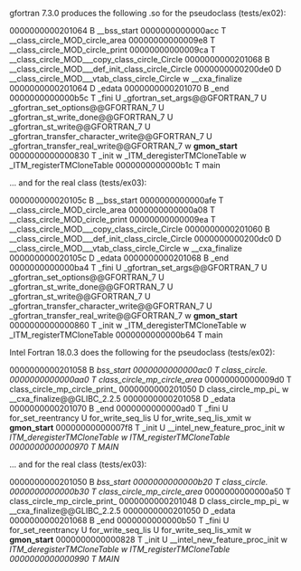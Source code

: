 gfortran 7.3.0 produces the following .so for the pseudoclass (tests/ex02):

0000000000201064 B __bss_start
0000000000000acc T __class_circle_MOD_circle_area
00000000000009e8 T __class_circle_MOD_circle_print
00000000000009ca T __class_circle_MOD___copy_class_circle_Circle
0000000000201068 B __class_circle_MOD___def_init_class_circle_Circle
0000000000200de0 D __class_circle_MOD___vtab_class_circle_Circle
                 w __cxa_finalize
0000000000201064 D _edata
0000000000201070 B _end
0000000000000b5c T _fini
                 U _gfortran_set_args@@GFORTRAN_7
                 U _gfortran_set_options@@GFORTRAN_7
                 U _gfortran_st_write_done@@GFORTRAN_7
                 U _gfortran_st_write@@GFORTRAN_7
                 U _gfortran_transfer_character_write@@GFORTRAN_7
                 U _gfortran_transfer_real_write@@GFORTRAN_7
                 w __gmon_start__
0000000000000830 T _init
                 w _ITM_deregisterTMCloneTable
                 w _ITM_registerTMCloneTable
0000000000000b1c T main

... and for the real class (tests/ex03):

000000000020105c B __bss_start
0000000000000afe T __class_circle_MOD_circle_area
0000000000000a08 T __class_circle_MOD_circle_print
00000000000009ea T __class_circle_MOD___copy_class_circle_Circle
0000000000201060 B __class_circle_MOD___def_init_class_circle_Circle
0000000000200dc0 D __class_circle_MOD___vtab_class_circle_Circle
                 w __cxa_finalize
000000000020105c D _edata
0000000000201068 B _end
0000000000000ba4 T _fini
                 U _gfortran_set_args@@GFORTRAN_7
                 U _gfortran_set_options@@GFORTRAN_7
                 U _gfortran_st_write_done@@GFORTRAN_7
                 U _gfortran_st_write@@GFORTRAN_7
                 U _gfortran_transfer_character_write@@GFORTRAN_7
                 U _gfortran_transfer_real_write@@GFORTRAN_7
                 w __gmon_start__
0000000000000860 T _init
                 w _ITM_deregisterTMCloneTable
                 w _ITM_registerTMCloneTable
0000000000000b64 T main



Intel Fortran 18.0.3 does the following for the pseudoclass (tests/ex02):

0000000000201058 B __bss_start
0000000000000ac0 T class_circle._
0000000000000aa0 T class_circle_mp_circle_area_
00000000000009d0 T class_circle_mp_circle_print_
0000000000201050 D class_circle_mp_pi_
                 w __cxa_finalize@@GLIBC_2.2.5
0000000000201058 D _edata
0000000000201070 B _end
0000000000000ad0 T _fini
                 U for_set_reentrancy
                 U for_write_seq_lis
                 U for_write_seq_lis_xmit
                 w __gmon_start__
00000000000007f8 T _init
                 U __intel_new_feature_proc_init
                 w _ITM_deregisterTMCloneTable
                 w _ITM_registerTMCloneTable
0000000000000970 T MAIN__

... and for the real class (tests/ex03):

0000000000201050 B __bss_start
0000000000000b20 T class_circle._
0000000000000b30 T class_circle_mp_circle_area_
0000000000000a50 T class_circle_mp_circle_print_
0000000000201048 D class_circle_mp_pi_
                 w __cxa_finalize@@GLIBC_2.2.5
0000000000201050 D _edata
0000000000201068 B _end
0000000000000b50 T _fini
                 U for_set_reentrancy
                 U for_write_seq_lis
                 U for_write_seq_lis_xmit
                 w __gmon_start__
0000000000000828 T _init
                 U __intel_new_feature_proc_init
                 w _ITM_deregisterTMCloneTable
                 w _ITM_registerTMCloneTable
0000000000000990 T MAIN__
